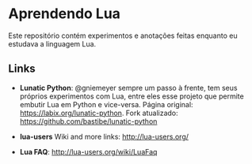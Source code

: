 # Aprendendo Lua

Este repositório contém experimentos e anotações feitas enquanto eu estudava a linguagem Lua.

## Links

* **Lunatic Python**: @gniemeyer sempre um passo à frente, tem seus próprios experimentos com Lua, entre eles esse projeto que permite embutir Lua em Python e vice-versa. Página original: https://labix.org/lunatic-python. Fork atualizado: https://github.com/bastibe/lunatic-python

* **lua-users** Wiki and more links: http://lua-users.org/

* **Lua FAQ**: http://lua-users.org/wiki/LuaFaq
